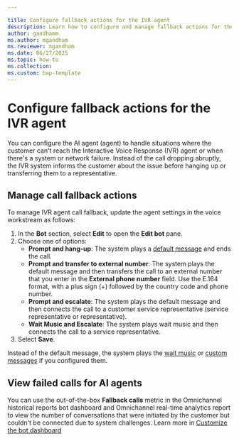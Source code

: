 ```yaml
---

title: Configure fallback actions for the IVR agent
description: Learn how to configure and manage fallback actions for the IVR agent.
author: gandhamm
ms.author: mgandham
ms.reviewer: mgandham
ms.date: 06/27/2025
ms.topic: how-to
ms.collection:
ms.custom: bap-template
---
```


# Configure fallback actions for the IVR agent

You can configure the AI agent (agent) to handle situations where the customer can't reach the Interactive Voice Response (IVR) agent or when there's a system or network failure. Instead of the call dropping abruptly, the IVR system informs the customer about the issue before hanging up or transferring them to a representative.

## Manage call fallback actions

To manage IVR agent call fallback, update the agent settings in the voice workstream as follows:

1. In the **Bot** section, select **Edit** to open the **Edit bot** pane. 
1. Choose one of options:
    - **Prompt and hang-up**: The system plays a [default message](/dynamics365/customer-service/administer/configure-automated-message#preconfigured-automated-message-triggers) and ends the call.
    - **Prompt and transfer to external number**: The system plays the default message and then transfers the call to an external number that you enter in the **External phone number** field. Use the E.164 format, with a plus sign (+) followed by the country code and phone number.
    - **Prompt and escalate**: The system plays the default message and then connects the call to a customer service representative (service representative or representative).
    - **Wait Music and Escalate**: The system plays wait music and then connects the call to a service representative.
1.  Select **Save**. 

Instead of the default message, the system plays the [wait music](/dynamics365/customer-service/administer/voice-channel-music#add-hold-and-wait-music-to-the-workstream?context=/dynamics365/contact-center/context/administer-context) or [custom messages](/dynamics365/customer-service/administer/configure-automated-message?context=/dynamics365/contact-center/context/administer-context) if you configured them.


## View failed calls for AI agents

You can use the out-of-the-box **Fallback calls** metric in the Omnichannel historical reports bot dashboard and Omnichannel real-time analytics report to view the number of conversations that were initiated by the customer but couldn't be connected due to system challenges. Learn more in [Customize the bot dashboard](../use/customize-agent-dashboard.md)
